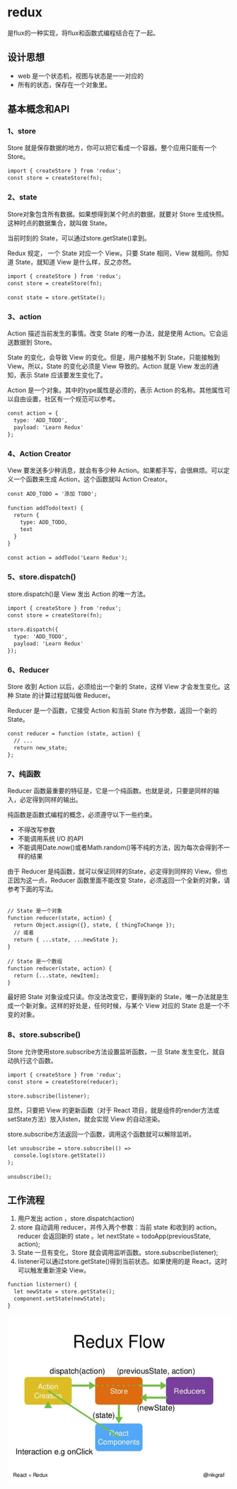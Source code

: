 # redux

是flux的一种实现，将flux和函数式编程结合在了一起。

## 设计思想

- web 是一个状态机，视图与状态是一一对应的
- 所有的状态，保存在一个对象里。

## 基本概念和API

### 1、store

Store 就是保存数据的地方，你可以把它看成一个容器。整个应用只能有一个 Store。

```code
import { createStore } from 'redux';
const store = createStore(fn);
```

### 2、state

Store对象包含所有数据。如果想得到某个时点的数据，就要对 Store 生成快照。这种时点的数据集合，就叫做 State。

当前时刻的 State，可以通过store.getState()拿到。

Redux 规定， 一个 State 对应一个 View。只要 State 相同，View 就相同。你知道 State，就知道 View 是什么样，反之亦然。

```code
import { createStore } from 'redux';
const store = createStore(fn);

const state = store.getState();
```

### 3、action

Action 描述当前发生的事情。改变 State 的唯一办法，就是使用 Action。它会运送数据到 Store。

State 的变化，会导致 View 的变化。但是，用户接触不到 State，只能接触到 View。所以，State 的变化必须是 View 导致的。Action 就是 View 发出的通知，表示 State 应该要发生变化了。

Action 是一个对象。其中的type属性是必须的，表示 Action 的名称。其他属性可以自由设置，社区有一个规范可以参考。

```code
const action = {
  type: 'ADD_TODO',
  payload: 'Learn Redux'
};

```

### 4、Action Creator

View 要发送多少种消息，就会有多少种 Action。如果都手写，会很麻烦。可以定义一个函数来生成 Action，这个函数就叫 Action Creator。

```code
const ADD_TODO = '添加 TODO';

function addTodo(text) {
  return {
    type: ADD_TODO,
    text
  }
}

const action = addTodo('Learn Redux');
```

### 5、store.dispatch()

store.dispatch()是 View 发出 Action 的唯一方法。

```code
import { createStore } from 'redux';
const store = createStore(fn);

store.dispatch({
  type: 'ADD_TODO',
  payload: 'Learn Redux'
});
```

### 6、Reducer

Store 收到 Action 以后，必须给出一个新的 State，这样 View 才会发生变化。这种 State 的计算过程就叫做 Reducer。

Reducer 是一个函数，它接受 Action 和当前 State 作为参数，返回一个新的 State。

```code
const reducer = function (state, action) {
  // ...
  return new_state;
};
```

### 7、纯函数

Reducer 函数最重要的特征是，它是一个纯函数。也就是说，只要是同样的输入，必定得到同样的输出。

纯函数是函数式编程的概念，必须遵守以下一些约束。

- 不得改写参数
- 不能调用系统 I/O 的API
- 不能调用Date.now()或者Math.random()等不纯的方法，因为每次会得到不一样的结果

由于 Reducer 是纯函数，就可以保证同样的State，必定得到同样的 View。但也正因为这一点，Reducer 函数里面不能改变 State，必须返回一个全新的对象，请参考下面的写法。

```code

// State 是一个对象
function reducer(state, action) {
  return Object.assign({}, state, { thingToChange });
  // 或者
  return { ...state, ...newState };
}

// State 是一个数组
function reducer(state, action) {
  return [...state, newItem];
}
```

最好把 State 对象设成只读。你没法改变它，要得到新的 State，唯一办法就是生成一个新对象。这样的好处是，任何时候，与某个 View 对应的 State 总是一个不变的对象。

### 8、store.subscribe()

Store 允许使用store.subscribe方法设置监听函数，一旦 State 发生变化，就自动执行这个函数。

```code
import { createStore } from 'redux';
const store = createStore(reducer);

store.subscribe(listener);
```

显然，只要把 View 的更新函数（对于 React 项目，就是组件的render方法或setState方法）放入listen，就会实现 View 的自动渲染。

store.subscribe方法返回一个函数，调用这个函数就可以解除监听。

```code
let unsubscribe = store.subscribe(() =>
  console.log(store.getState())
);

unsubscribe();
```

## 工作流程

1. 用户发出 action ，store.dispatch(action)
2. store 自动调用 reducer，并传入两个参数：当前 state 和收到的 action。reducer 会返回新的 state 。let nextState = todoApp(previousState, action);
3. State 一旦有变化，Store 就会调用监听函数。store.subscribe(listener);
4. listener可以通过store.getState()得到当前状态。如果使用的是 React，这时可以触发重新渲染 View。

```code
function listerner() {
  let newState = store.getState();
  component.setState(newState);
}
```

![redux流程图](./images/redux.jpg)
